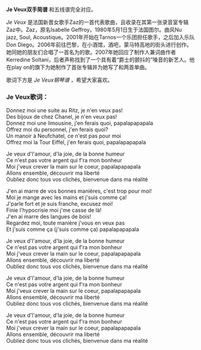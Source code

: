 

**Je Veux双手简谱** 和五线谱完全对应。

_Je Veux_ 是法国新晋女歌手Zaz的一首代表歌曲，且收录在其第一张录音室专辑Zaz中。Zaz，原名Isabelle
Geffroy，1980年5月1日生于法国图尔。曲风Nu jazz, Soul,
Acoustique。2001年开始在Tarnos一个乐团担任歌手，之后加入乐队Don
Diego。2006年前往巴黎，在小酒馆，酒吧，蒙马特高地的街头进行创作。她同她的朋友们合唱了一首名为的歌。2007年她回应了制作人兼词曲作者Kerredine
Soltani，后者声称找到了一个具有着“爵士的颤抖的”嗓音的新艺人。他在play on的旗下为她制作了首张专辑并为她写了和两首单曲。

歌词下方是 _Je Veux钢琴谱_ ，希望大家喜欢。

### Je Veux歌词：

Donnez moi une suite au Ritz, je n'en veux pas!  
Des bijoux de chez Chanel, je n'en veux pas!  
Donnez moi une limousine, j'en ferais quoi, papalapapapala  
Offrez moi du personnel, j'en ferais quoi?  
Un manoir à Neufchatel, ce n'est pas pour moi  
Offrez moi la Tour Eiffel, j'en ferais quoi, papalapapapala

Je veux d'l'amour, d'la joie, de la bonne humeur  
Ce n'est pas votre argent qui f'ra mon bonheur  
Moi j'veux crever la main sur le coeur, papalapapapala  
Allons ensemble, découvrir ma liberté  
Oubliez donc tous vos clichés, bienvenue dans ma réalité

J'en ai marre de vos bonnes manières, c'est trop pour moi!  
Moi je mange avec les mains et j'suis comme ça!  
J'parle fort et je suis franche, excusez moi!  
Finie l'hypocrisie moi j'me casse de là!  
J'en ai marre des langues de bois!  
Regardez moi, toute manière j'vous en veux pas  
Et j'suis comme ça (j'suis comme ça) papalapapapala

Je veux d'l'amour, d'la joie, de la bonne humeur  
Ce n'est pas votre argent qui f'ra mon bonheur  
Moi j'veux crever la main sur le coeur, papalapapapala  
Allons ensemble, découvrir ma liberté  
Oubliez donc tous vos clichés, bienvenue dans ma réalité

Je veux d'l'amour, d'la joie, de la bonne humeur  
Ce n'est pas votre argent qui f'ra mon bonheur  
Moi j'veux crever la main sur le coeur, papalapapapala  
Allons ensemble, découvrir ma liberté  
Oubliez donc tous vos clichés, bienvenue dans ma réalité

Je veux d'l'amour, d'la joie, de la bonne humeur  
Ce n'est pas votre argent qui f'ra mon bonheur  
Moi j'veux crever la main sur le coeur, papalapapapala  
Allons ensemble, découvrir ma liberté  
Oubliez donc tous vos clichés, bienvenue dans ma réalité

